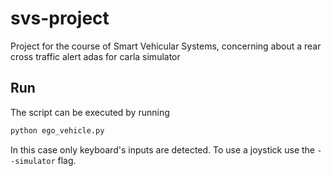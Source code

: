 # svs-project

Project for the course of Smart Vehicular Systems, concerning about a rear cross traffic alert adas for carla simulator

## Run

The script can be executed by running

```bash
python ego_vehicle.py
```

In this case only keyboard's inputs are detected. To use a joystick use the `--simulator` flag.
